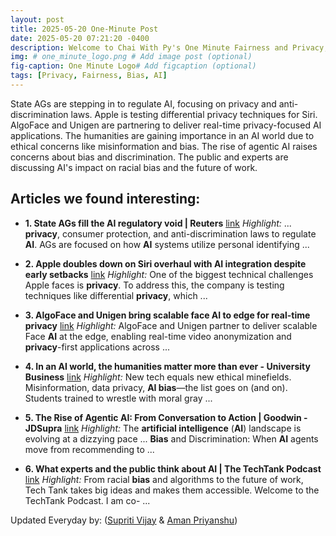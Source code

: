 ```yaml
---
layout: post
title: 2025-05-20 One-Minute Post
date: 2025-05-20 07:21:20 -0400
description: Welcome to Chai With Py's One Minute Fairness and Privacy, which aims to provide you the current happenings in the world of Fairness, Privacy, and AI.
img: # one_minute_logo.png # Add image post (optional)
fig-caption: One Minute Logo# Add figcaption (optional)
tags: [Privacy, Fairness, Bias, AI]
---
```


State AGs are stepping in to regulate AI, focusing on privacy and anti-discrimination laws. Apple is testing differential privacy techniques for Siri. AlgoFace and Unigen are partnering to deliver real-time privacy-focused AI applications. The humanities are gaining importance in an AI world due to ethical concerns like misinformation and bias. The rise of agentic AI raises concerns about bias and discrimination. The public and experts are discussing AI's impact on racial bias and the future of work.

## Articles we found interesting:

- **1. State AGs fill the <b>AI</b> regulatory void | Reuters** [link](https://www.reuters.com/legal/legalindustry/state-ags-fill-ai-regulatory-void-2025-05-19/)
_Highlight:_ ... <b>privacy</b>, consumer protection, and anti-discrimination laws to regulate <b>AI</b>. AGs are focused on how <b>AI</b> systems utilize personal identifying&nbsp;...

- **2. Apple doubles down on Siri overhaul with <b>AI</b> integration despite early setbacks** [link](https://asaaseradio.com/apple-siri-ai-integration-2025/)
_Highlight:_ One of the biggest technical challenges Apple faces is <b>privacy</b>. To address this, the company is testing techniques like differential <b>privacy</b>, which&nbsp;...

- **3. AlgoFace and Unigen bring scalable face <b>AI</b> to edge for real-time <b>privacy</b>** [link](https://www.edgeir.com/algoface-and-unigen-bring-scalable-face-ai-to-edge-for-real-time-privacy-20250519)
_Highlight:_ AlgoFace and Unigen partner to deliver scalable Face <b>AI</b> at the edge, enabling real-time video anonymization and <b>privacy</b>-first applications across&nbsp;...

- **4. In an <b>AI</b> world, the humanities matter more than ever - University Business** [link](https://universitybusiness.com/in-an-ai-world-the-humanities-matter-more-than-ever/)
_Highlight:_ New tech equals new ethical minefields. Misinformation, data privacy, <b>AI bias</b>—the list goes on (and on). Students trained to wrestle with moral gray&nbsp;...

- **5. The Rise of Agentic <b>AI</b>: From Conversation to Action | Goodwin - JDSupra** [link](https://www.jdsupra.com/legalnews/the-rise-of-agentic-ai-from-1059884/)
_Highlight:_ The <b>artificial intelligence</b> (<b>AI</b>) landscape is evolving at a dizzying pace ... <b>Bias</b> and Discrimination: When <b>AI</b> agents move from recommending to&nbsp;...

- **6. What experts and the public think about <b>AI</b> | The TechTank Podcast** [link](https://www.brookings.edu/articles/what-experts-and-the-public-think-about-ai-the-techtank-podcast/)
_Highlight:_ From racial <b>bias</b> and algorithms to the future of work, Tech Tank takes big ideas and makes them accessible. Welcome to the TechTank Podcast. I am co-&nbsp;...


Updated Everyday by: (<a href="https://supritivijay.github.io/">Supriti Vijay</a> & <a href="https://amanpriyanshu.github.io/">Aman Priyanshu</a>)
